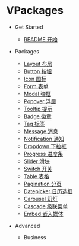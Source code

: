 # VPackages

* Get Started
  * [README 开始](README.md)
* Packages
  * [Layout 布局](pkgs/layout.md)
  * [Button 按钮](pkgs/button.md)
  * [Icon 图标](pkgs/icon.md)
  * [Form 表单](pkgs/form.md)
  * [Modal 弹框](pkgs/modal.md)
  * [Popover 浮层](pkgs/popover.md)
  * [Tooltip 提示](pkgs/tooltip.md)
  * [Badge 徽章](pkgs/badge.md)
  * [Tag 标签](pkgs/tag.md)
  * [Message 消息](pkgs/message.md)
  * [Notification 通知](pkgs/notification.md)
  * [Dropdown 下拉框](pkgs/dropdown.md)
  * [Progress 进度条](pkgs/progress.md)
  * [Slider 滑块](pkgs/slider.md)
  * [Switch 开关](pkgs/switch.md)
  * [Table 表格](pkgs/table.md)
  * [Pagination 分页](pkgs/pagination.md)
  * [Datepicker 日历选框](pkgs/datepicker.md)
  * [Carousel 幻灯](/)
  * [Cascade 级联菜单](/)
  * [Embed 嵌入媒体](/)

* Advanced
  * Business

<script>
  // install all packages
  import Vue from 'vue'
  import 'packages/index'
  import ComponentDoc from 'docs_lib/ComponentDocTable.vue'

  Vue.component('component-doc-table', ComponentDoc)

  export default {}
</script>

<style lang="scss" type="text/scss">
  @import url("https://cdn.bootcss.com/animate.css/3.5.2/animate.min.css");
  @import url("https://maxcdn.bootstrapcdn.com/font-awesome/4.7.0/css/font-awesome.min.css");
  @import url("//at.alicdn.com/t/font_478063_w38kzqqd5ilr3sor.css");
  @import "~root/scss/vui.scss";
  @import "~docs_lib/common.scss";

  .sidebar-nav {
    .markdown-section {
      padding: 0;
    }
  }

  .main-pkg-page {
    margin: 0 auto;
    max-width: 800px;
    position: relative;
  }
</style>